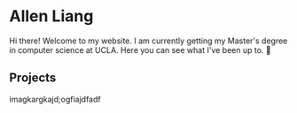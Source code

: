 # Allen Liang

Hi there! Welcome to my website. I am currently getting my Master's degree in computer science at UCLA. Here you can see what I've been up to. :moyai:

## Projects

imagkargkajd;ogfiajdfadf

